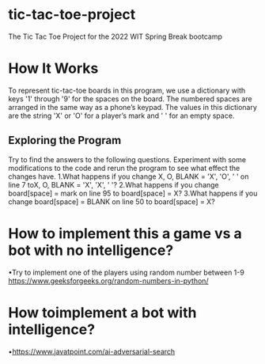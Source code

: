 # tic-tac-toe-project
The Tic Tac Toe Project for the 2022 WIT Spring Break bootcamp

# How It Works 

To represent tic-tac-toe boards in this program, we use a dictionary with keys '1' through '9' for the spaces on the board. The numbered spaces are arranged in the same way as a phone’s keypad. The values in this dictionary are the string 'X' or 'O' for a player’s mark and ' ' for an empty space. 

## Exploring the Program 

Try to find the answers to the following questions. Experiment with some modifications to the code and rerun the program to see what effect the changes have. 
    1.What happens if you change X, O, BLANK = 'X', 'O', ' ' on line 7 toX, O, BLANK = 'X', 'X', ' '? 
    2.What happens if you change board[space] = mark on line 95 to board[space] = X? 
    3.What happens if you change board[space] = BLANK on line 50 to board[space] = X? 
    
# How to implement this a game vs a bot with no intelligence? 
•Try to implement one of the players using random number between 1-9 https://www.geeksforgeeks.org/random-numbers-in-python/

# How toimplement a bot with intelligence?
•https://www.javatpoint.com/ai-adversarial-search